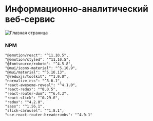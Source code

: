 # Информационно-аналитический веб-сервис

![Главная страница](https://lh3.googleusercontent.com/Bc5IRuywGqu2n5xjwfSDwMKIIrPF3GPZPnb2CIQvQutEwMmzIY3BiMGfZThinLKY92Rl7X7ZAKlhyV4wNJyGSFgY4Gw6ptHwyHMM-RwuWCZwh90lhyyjgyZ88055OBs8xFp8nFx0sc1Fm-ArJblu5xICgLlFMj1os9cVWqtkO8MifZTtPky6xc9h3-JGrGMkzUk35IO7_d0GrL_IVF2KlVZTJSDuil1o1DRW-cTw1bLRCWx_4g-fG3FaGkfFUKINOWNdDmskA4OWZM5SnO3Do1jEFeTZAwJOq4GT35tLFPGY1qbw2ET9FYUtsfaSbiU6Qd1N-2i1ygJMqRJ72Ttv36Jtjf_bg--M4bMZ2zya6owEIo9DId8eUjB350CaBnlYA5yFdlav8GHlkck7XvQlamVUyAV3YXCkTAEOWb1nY940o-Yj-nwZo1YH2W83sHLMqZzI5FX5-ENkuUGpiynQ3KH9GLkeOSj9-YTA4TBmxDQOQyk2tMFOuhMs5SSqU866Kgic-jpP1Tja8EFvDHZX1lsYK9-i9rnTKVbEug4WDxZpKEoZvXXwBFPb6svuMZ2oBJthRzPcysb0ggtYkeCOqiIdZ6-Ugsgo_AAIQGoTtpKGM-njjKeJTh89GplM-i_CCcuHT4Jo6SSzIyakCsfRb2UTKy20CzVsd5zZLcLWcVuoEgOTkTgx247eeXDGhtCZvwfaZDZKb-XRIdCoDDbKnhIKLLI4NLLq5hfHtZub0C5mxmMBKYhrVlEjHBnDyoz-Zy3xSYyVo80S27ZhCU_mmD1S6Y8O4q6Enaq7WnMR_1YHEFPpeOweCMgawFOV_y6rE83Fss9xojP62yzTWhM-H5SIoT0vUv097EKOc7n8b4FVYL43dK0BN5HpBrUkuS8JqVQ-uzo9F6iPLpTP2j60hyG79HRLpWk5MjflqpbQPj0Mpe6_=w747-h657-no?authuser=0)

### NPM

    "@emotion/react": "^11.10.5",
    "@emotion/styled": "^11.10.5",
    "@fontsource/roboto": "^4.5.8",
    "@mui/icons-material": "^5.10.9",
    "@mui/material": "^5.10.13",
    "@reduxjs/toolkit": "^1.9.0",
    "normalize.css": "^8.0.1",
    "react-awesome-reveal": "^4.1.0",
    "react-redux": "^8.0.5",
    "react-router-dom": "^6.4.3",
    "react-slick": "^0.29.0",
    "redux": "^4.2.0",
    "sass": "^1.56.1",
    "slick-carousel": "^1.8.1",
    "use-react-router-breadcrumbs": "^4.0.1"